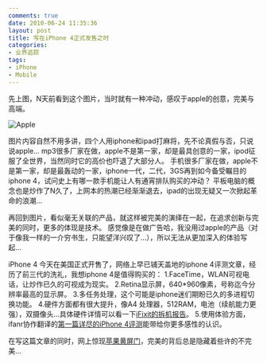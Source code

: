 ```yaml
---
comments: true
date: 2010-06-24 11:35:36
layout: post
title: 写在iPhone 4正式发售之时
categories:
- 业界追踪
tags:
- iPhone
- Mobile
---
```


先上图，N天前看到这个图片，当时就有一种冲动，感叹于apple的创意，完美与高端。

![Apple](http://farm5.staticflickr.com/4080/4748913558_e65ec028a7_o.jpg)

图片内容自然不用多讲，四个人用iphone和ipad打麻将，先不论真假与否，只说说apple...
mp3很多厂家在做，apple不是第一家，却是最具创意的一家，ipod征服了全世界，当然同时它的高价也吓退了大部分人。
手机很多厂家在做，apple不是第一家，却是最轰动的一家，iphone一代，二代，3GS再到如今备受瞩目的iphone 4，试问史上有哪一款手机能让人有通宵排队购买的冲动？
平板电脑的概念也是炒作了N久了，上网本的热潮已经渐渐退去，ipad的出现无疑又一次掀起革命的浪潮...
<!-- more -->
再回到图片，看似毫无关联的产品，就这样被完美的演绎在一起，在追求创新与完美的同时，更多的体现是技术。
感觉像是在做广告哈，我没用过apple的产品（对于像我一样的一介穷书生，只能望洋兴叹了...），所以无法从更加深入的体验写起...

iPhone 4 今天在美国正式开售了，网络上早已铺天盖地的iphone 4评测文章，经历了前三代的洗礼，我想iphone 4是值得购买的：
1.FaceTime，WLAN可视电话，让炒作已久的可视成为现实。
2.Retina显示屏，640\*960像素，号称迄今分辨率最高的显示屏。
3.多任务处理，这个可能是iphone迷们期盼已久的多进程切换功能。
4.硬件方面都有很大提升，像A4 处理器，512RAM，电池（续航能力更强），双摄像头...具体硬件详情可以看一下[iFixit的拆机报告](http://www.ifixit.com/Teardown/iPhone-4-Teardown/3130/1)。
5.使用体验方面，ifanr协作翻译的[第一篇详尽的iPhone 4评测](http://www.ifanr.com/13779)能带给你更多感性的认识。

在写这篇文章的同时，网上惊现[苹果黄屏门](http://www.evolife.cn/?p=54048)，完美的背后总是隐藏着些许的不完美...

